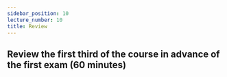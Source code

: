 ```yaml
---
sidebar_position: 10
lecture_number: 10
title: Review 
---
```


## Review the first third of the course in advance of the first exam (60 minutes)